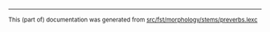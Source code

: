 

* * *

<small>This (part of) documentation was generated from [src/fst/morphology/stems/preverbs.lexc](https://github.com/giellalt/lang-ciw/blob/main/src/fst/morphology/stems/preverbs.lexc)</small>
